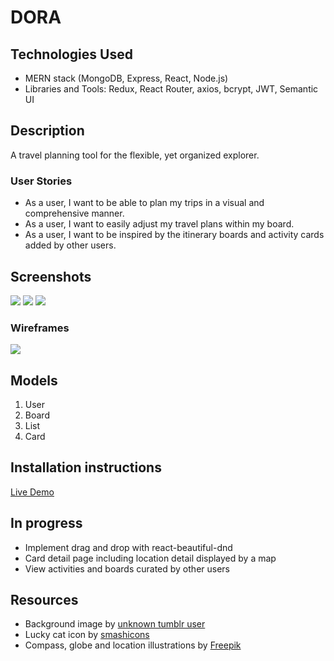 # DORA

## Technologies Used
- MERN stack (MongoDB, Express, React, Node.js)
- Libraries and Tools: Redux, React Router, axios, bcrypt, JWT, Semantic UI

## Description
A travel planning tool for the flexible, yet organized explorer.

### User Stories
* As a user, I want to be able to plan my trips in a visual and comprehensive manner.
* As a user, I want to easily adjust my travel plans within my board.
* As a user, I want to be inspired by the itinerary boards and activity cards added by other users.

## Screenshots
<img src="https://i.imgur.com/wlsUezl.png" />
<img src="https://i.imgur.com/KTOugSR.png" />
<img src="https://i.imgur.com/7J3VZH4.png" />

### Wireframes
<img src="https://i.imgur.com/BLtlbUI.png" />

## Models
1. User
2. Board
3. List
4. Card

## Installation instructions

<a href="https://dora-explora.herokuapp.com/">Live Demo</a>

## In progress
* Implement drag and drop with react-beautiful-dnd
* Card detail page including location detail displayed by a map
* View activities and boards curated by other users

## Resources
* Background image by <a href="http://rebloggy.com/post/my-art-space-stars-pastel-pixel-art-pixel-background-pixel-stars/87162417012">unknown tumblr user</a>
* Lucky cat icon by <a href="https://www.flaticon.com/authors/smashicons">smashicons</a>
* Compass, globe and location illustrations by <a href="https://www.freepik.com/">Freepik</a>

